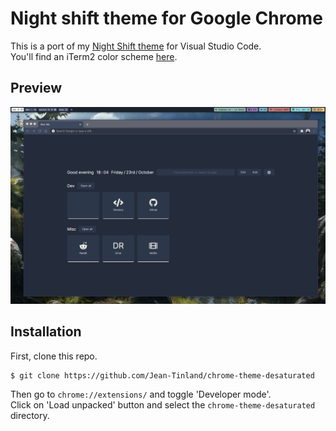 # Night shift theme for Google Chrome

This is a port of my [Night Shift theme](https://github.com/Jean-Tinland/vscode-theme-desaturated) for Visual Studio Code.\
You'll find an iTerm2 color scheme [here](https://github.com/Jean-Tinland/iTerm2-theme-desaturated).

## Preview

![img](./preview.jpg)

## Installation

First, clone this repo.

```bash
$ git clone https://github.com/Jean-Tinland/chrome-theme-desaturated
```

Then go to `chrome://extensions/` and toggle 'Developer mode'.\
Click on 'Load unpacked' button and select the `chrome-theme-desaturated` directory.
